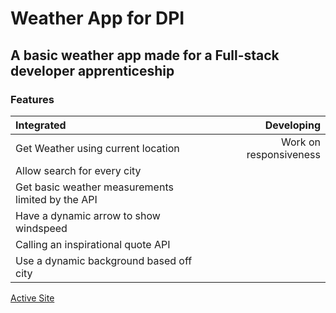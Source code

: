 # Weather App for DPI

## A basic weather app made for a Full-stack developer apprenticeship

### Features

| Integrated | Developing |
| :-- | --:|
| Get Weather using current location| Work on responsiveness |
| Allow search for every city |  |
| Get basic weather measurements limited by the API ||
| Have a dynamic arrow to show windspeed | |
| Calling an inspirational quote API | |
| Use a dynamic background based off city | |

[Active Site](https://weather-app-dpi.vercel.app/)
